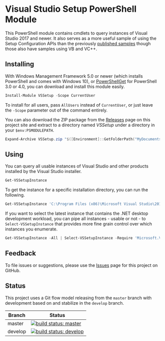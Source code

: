 Visual Studio Setup PowerShell Module
=====================================

This PowerShell module contains cmdlets to query instances of Visual Studio 2017 and newer. It also serves as a more useful sample of using the Setup Configuration APIs than the previously [published samples][samples] though those also have samples using VB and VC++.

## Installing

With Windows Management Framework 5.0 or newer (which installs PowerShell and comes with Windows 10), or [PowerShellGet][psget] for PowerShell 3.0 or 4.0, you can download and install this module easily.

```powershell
Install-Module VSSetup -Scope CurrentUser
```

To install for all users, pass `AllUsers` instead of `CurrentUser`, or just leave the `-Scope` parameter out of the command entirely.

You can also download the ZIP package from the [Releases][releases] page on this project site and extract to a directory named _VSSetup_ under a directory in your `$env:PSMODULEPATH`.

```powershell
Expand-Archive VSSetup.zip "$([Environment]::GetFolderPath("MyDocuments"))\WindowsPowerShell\Modules\VSSetup"
```

## Using

You can query all usable instances of Visual Studio and other products installed by the Visual Studio installer.

```powershell
Get-VSSetupInstance
```

To get the instance for a specific installation directory, you can run the following.

```powershell
Get-VSSetupInstance 'C:\Program Files (x86)\Microsoft Visual Studio\2017\Community'
```

If you want to select the latest instance that contains the .NET desktop development workload, you can pipe all instances - usable or not - to `Select-VSSetupInstance` that provides more fine grain control over which instances you enumerate.

```powershell
Get-VSSetupInstance -All | Select-VSSetupInstance -Require 'Microsoft.VisualStudio.Workload.ManagedDesktop' -Latest
```

## Feedback

To file issues or suggestions, please use the [Issues][issues] page for this project on GitHub.

## Status

This project uses a Git flow model releasing from the `master` branch with development based on and stabilize in the `develop` branch.

Branch  | Status
------  | ------
master  | [![build status: master](https://ci.appveyor.com/api/projects/status/4c1feyut6rvmw1dk/branch/master?svg=true)](https://ci.appveyor.com/project/heaths/vssetup-powershell/branch/master)
develop | [![build status: develop](https://ci.appveyor.com/api/projects/status/4c1feyut6rvmw1dk/branch/develop?svg=true)](https://ci.appveyor.com/project/heaths/vssetup-powershell/branch/develop)

  [issues]: https://github.com/Microsoft/vssetup.powershell/issues
  [psget]: http://go.microsoft.com/fwlink/?LinkID=746217
  [releases]: https://github.com/Microsoft/vssetup.powershell/releases
  [samples]: https://aka.ms/setup/configuration/samples
